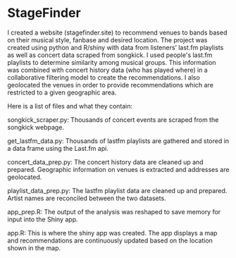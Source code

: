 # StageFinder

I created a website (stagefinder.site) to recommend venues to bands based on their musical style, fanbase and desired location.  The project was created using python and R/shiny with data from listeners’ last.fm playlists as well as concert data scraped from songkick.  I used people's last.fm playlists to determine similarity among musical groups.  This information was combined with concert history data (who has played where) in a collaborative filtering model to create the recommendations.  I also geolocated the venues in order to provide recommendations which are restricted to a given geographic area.   

Here is a list of files and what they contain:

songkick_scraper.py: Thousands of concert events are scraped from the songkick webpage.

get_lastfm_data.py: Thousands of lastfm playlists are gathered and stored in a data frame using the Last.fm api.

concert_data_prep.py: The concert history data are cleaned up and prepared.  Geographic information on venues is extracted and addresses are geolocated.

playlist_data_prep.py: The lastfm playlist data are cleaned up and prepared.  Artist names are reconciled between the two datasets.

app_prep.R: The output of the analysis was reshaped to save memory for input into the Shiny app.

app.R: This is where the shiny app was created.  The app displays a map and recommendations are continuously updated based on the location shown in the map.
